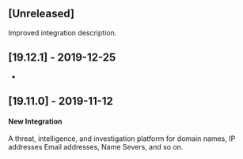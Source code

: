 ## [Unreleased]
Improved integration description.

## [19.12.1] - 2019-12-25
-

## [19.11.0] - 2019-11-12
#### New Integration
A threat, intelligence, and investigation platform for domain names, IP addresses Email addresses, Name Severs, and so on.